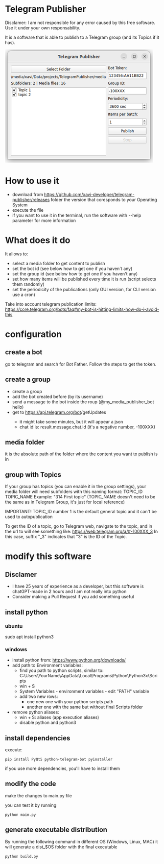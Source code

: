 # Telegram Publisher

Disclamer: I am not responsible for any error caused by this free software. Use it under your own responsability.

It is a software that is able to publish to a Telegram group (and its Topics if it has).

![preview](preview.png)

# How to use it
* download from https://github.com/xavi-developer/telegram-publisher/releases folder the version that coresponds to your Operating System
* execute the file
* if you want to use it in the terminal, run the software with --help parameter for more information

# What does it do
It allows to:
* select a media folder to get content to publish
* set the bot id (see below how to get one if you haven't any)
* set the group id (see below how to get one if you haven't any)
* set how many items will be published every time it is run (script selects them randomly)
* set the periodicity of the publications (only GUI version, for CLI version use a cron)

Take into account telegram publication limits: https://core.telegram.org/bots/faq#my-bot-is-hitting-limits-how-do-i-avoid-this

# configuration

## create a bot
go to telegram and search for Bot Father. Follow the steps to get the token.

## create a group
* create a group
* add the bot created before (by its username)
* send a message to the bot inside the roup (@my_media_publisher_bot hello)
* get to https://api.telegram.org/bot<BotToken>/getUpdates
    * it might take some minutes, but it will appear a json
    * chat id is: result.message.chat.id (it's a negative number, -100XXX)

## media folder

it is the absolute path of the folder where the content you want to publish is in

## group with Topics
If your group has topics (you can enable it in the group settings), your media folder will need subfolders with this naming format:
TOPIC_ID TOPIC_NAME
Example: "314 First topic" (TOPIC_NAME doesn't need to be the same as in Telegram Group, it's just for local reference)

IMPORTANT! TOPIC_ID number 1 is the default general topic and it can't be used to autopublication

To get the ID of a topic, go to Telegram web, navigate to the topic, and in the url to will see something like: https://web.telegram.org/a/#-100XXX_3
In this case, suffix "_3" indicates that "3" is the ID of the Topic.


# modify this software

## Disclamer
* I have 25 years of experience as a developer, but this software is chatGPT-made in 2 hours and I am not really into python
* Consider making a Pull Request if you add something useful

## install python

### ubuntu

sudo apt install python3

### windows

* install python from: https://www.python.org/downloads/
* add path to Environment variables:
    * find you path to python scripts, similar to: C:\Users\YourName\AppData\Local\Programs\Python\Python3x\Scripts
    * win + S
    * System Variables - environment variables - edit "PATH" variable
    * add two new rows: 
        * one new one with your python scripts path
        * another one with the same but without final Scripts folder
* remove python aliases:
    * win + S: aliases (app execution aliases)
    * disable python and python3

## install dependencies

execute:
```
pip install PyQt5 python-telegram-bot pyinstaller
```

if you use more dependencies, you'll have to install them


## modify the code

make the changes to main.py file

you can test it by running 
```
python main.py
```

## generate executable distribution

By running the following command in different OS (Windows, Linux, MAC) it will generate a dist_$OS folder with the final executable
```
python build.py
```


